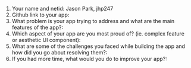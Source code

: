 1. Your name and netid: Jason Park, jhp247
2. Github link to your app:
3. What problem is your app trying to address and what are the main features of the app?:
4. Which aspect of your app are you most proud of? (ie. complex feature or aesthetic UI
component):
5. What are some of the challenges you faced while building the app and how did you go about
resolving them?:
6. If you had more time, what would you do to improve your app?:
